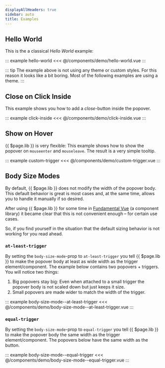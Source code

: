 ```yaml
---
displayAllHeaders: true
sidebar: auto
title: Examples
---
```


## Hello World

This is the a classical *Hello World* example:

::: example hello-world
<<< @/components/demo/hello-world.vue
:::

::: tip
The example above is not using any theme or custom styles. For this reason it looks like a bit boring. Most of the following examples are using a theme.
:::

## Close on Click Inside

This example shows you how to add a *close*-button inside the popover.

::: example click-inside
<<< @/components/demo/click-inside.vue
:::

## Show on Hover

{{ $page.lib }} is very flexible: This example shows how to show the popover on `mouseenter` and `mouseleave`. The result is a very simple tooltip.

::: example custom-trigger
<<< @/components/demo/custom-trigger.vue
:::

## Body Size Modes <Badge text="New"/>

By default, {{ $page.lib }} does not modify the width of the popover body. This default behavior is great is most cases and, at the same time, allows you to handle it manually if so desired.

After using {{ $page.lib }} for some time in [Fundamental Vue](https://github.com/SAP/fundamental-vue) (a component library) it became clear that this is not convenient enough – for certain use cases.

So, if you find yourself in the situation that the default sizing behavior is not working for you read ahead.

### `at-least-trigger`

By setting the `body-size-mode`-prop to `at-least-trigger` you tell {{ $page.lib }} to make the popover body at least as wide width as the trigger element/component. The example below contains two popovers + triggers. You will notice two things:

1. Big popovers stay big: Even when attached to a small trigger the popover body is not scaled down but just keeps it size.
2. Small popovers are made wider to match the width of the trigger.

::: example body-size-mode--at-least-trigger
<<< @/components/demo/body-size-mode--at-least-trigger.vue
:::

### `equal-trigger`

By setting the `body-size-mode`-prop to `equal-trigger` you tell {{ $page.lib }} to make the popover body the same width as the trigger element/component. The popovers below have the same width as the button.

::: example body-size-mode--equal-trigger
<<< @/components/demo/body-size-mode--equal-trigger.vue
:::
